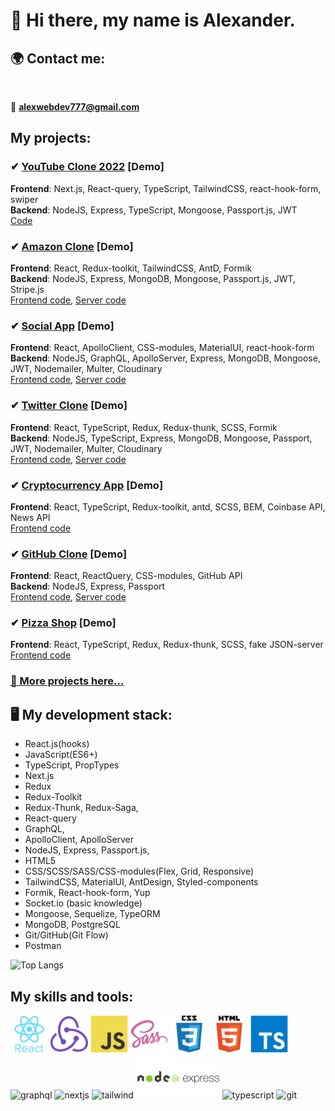 # 👋 Hi there, my name is Alexander.

<!-- ### 🟢🟢🟢 I'm Frontend developer, looking for a job now.🟢🟢🟢 -->

## 🌍 Contact me:

[<img alt="" src="https://img.shields.io/badge/Telegram-26A5E4.svg?&style=for-the-badge&logo=telegram"/>][tg]
[<img alt="" src="https://img.shields.io/badge/VKontakte-0077FF.svg?&style=for-the-badge&logo=vk"/>][vk]

📧 **alexwebdev777@gmail.com**

##  My projects:
 ### ✔ [YouTube Clone 2022][yt] [Demo]

 **Frontend**: Next.js, React-query, TypeScript, TailwindCSS, react-hook-form, swiper  
 **Backend**: NodeJS, Express, TypeScript, Mongoose, Passport.js, JWT    
 [Code](https://github.com/SashaGitHub01/youtubev2)

 ### ✔ [Amazon Clone][amazon] [Demo]

 **Frontend**: React, Redux-toolkit, TailwindCSS, AntD, Formik   
 **Backend**: NodeJS, Express, MongoDB, Mongoose, Passport.js, JWT, Stripe.js  
 [Frontend code](https://github.com/SashaGitHub01/amazon-client), [Server code](https://github.com/SashaGitHub01/amazon-server)

### ✔ [Social App][social] [Demo]
 
 **Frontend**: React, ApolloClient, CSS-modules, MaterialUI, react-hook-form  
 **Backend**: NodeJS, GraphQL, ApolloServer, Express, MongoDB, Mongoose, JWT, Nodemailer, Multer, Cloudinary  
 [Frontend code](https://github.com/SashaGitHub01/merng-client), [Server code](https://github.com/SashaGitHub01/merng-serv)

### ✔ [Twitter Clone][twitter] [Demo]
 
 **Frontend**: React, TypeScript, Redux, Redux-thunk, SCSS, Formik  
 **Backend**: NodeJS, TypeScript, Express, MongoDB, Mongoose, Passport, JWT, Nodemailer, Multer, Cloudinary   
 [Frontend code](https://github.com/SashaGitHub01/twitter-clone), [Server code](https://github.com/SashaGitHub01/twitter-server)  

### ✔ [Cryptocurrency App][crypto] [Demo]
 
 **Frontend**: React, TypeScript, Redux-toolkit, antd, SCSS, BEM, Coinbase API, News API    
 [Frontend code](https://github.com/SashaGitHub01/cryproCurrencies)  

### ✔ [GitHub Clone][git] [Demo]
 
 **Frontend**: React, ReactQuery, CSS-modules, GitHub API  
 **Backend**: NodeJS, Express, Passport  
 [Frontend code](https://github.com/SashaGitHub01/my-git-app), [Server code](https://github.com/SashaGitHub01/git-serv)

### ✔ [Pizza Shop][twitter] [Demo]
 
 **Frontend**: React, TypeScript, Redux, Redux-thunk, SCSS, fake JSON-server  
 [Frontend code](https://github.com/SashaGitHub01/react-pizza)

 ### [🔻 More projects here...](https://github.com/SashaGitHub01?tab=repositories)

## 🖥 My development stack:

- React.js(hooks)
- JavaScript(ES6+)
- TypeScript, PropTypes
- Next.js
- Redux
- Redux-Toolkit
- Redux-Thunk, Redux-Saga, 
- React-query
- GraphQL, 
- ApolloClient, ApolloServer
- NodeJS, Express, Passport.js,
- HTML5
- CSS/SCSS/SASS/CSS-modules(Flex, Grid, Responsive)
- TailwindCSS, MaterialUI, AntDesign, Styled-components
- Formik, React-hook-form, Yup
- Socket.io (basic knowledge)
- Mongoose, Sequelize, TypeORM
- MongoDB, PostgreSQL
- Git/GitHub(Git Flow)
- Postman

![Top Langs](https://github-readme-stats.vercel.app/api/top-langs/?username=SashaGitHub01&layout=compact)

<h2 align="left">My skills and tools:</h2>
<p align="left">
   <a target="_blank" rel="noreferrer">
      <img src="https://raw.githubusercontent.com/devicons/devicon/master/icons/react/react-original-wordmark.svg"
         alt="react" width="60" height="60" />
   </a>
   <a target="_blank" rel="noreferrer">
      <img src="https://raw.githubusercontent.com/devicons/devicon/master/icons/redux/redux-original.svg" alt="redux"
         width="60" height="60" />
   </a>
   <a target="_blank" rel="noreferrer">
      <img src="https://raw.githubusercontent.com/devicons/devicon/master/icons/javascript/javascript-original.svg"
         alt="javascript" width="60" height="60" />
   </a>
   <a target="_blank" rel="noreferrer">
      <img src="https://raw.githubusercontent.com/devicons/devicon/master/icons/sass/sass-original.svg" alt="sass"
         width="60" height="60" />
   </a>
   <a target="_blank" rel="noreferrer">
      <img src="https://raw.githubusercontent.com/devicons/devicon/master/icons/css3/css3-original-wordmark.svg"
         alt="css3" width="60" height="60" />
   </a>
   <a target="_blank" rel="noreferrer">
      <img src="https://raw.githubusercontent.com/devicons/devicon/master/icons/html5/html5-original-wordmark.svg"
         alt="html5" width="60" height="60" />
   </a>
   <a target="_blank" rel="noreferrer">
      <img src="https://raw.githubusercontent.com/devicons/devicon/master/icons/typescript/typescript-original.svg"
         alt="typescript" width="60" height="60" />
   </a>

   <a target="_blank" rel="noreferrer">
      <img src="https://www.vectorlogo.zone/logos/graphql/graphql-icon.svg" alt="graphql" width="60" height="60" />
   </a>
   <a target="_blank" rel="noreferrer">
      <img src="https://cdn.worldvectorlogo.com/logos/nextjs-2.svg" alt="nextjs" width="70" height="70" />
   </a>
   <a target="_blank" rel="noreferrer">
      <img src="https://www.vectorlogo.zone/logos/tailwindcss/tailwindcss-icon.svg" alt="tailwind" width="60"
         height="60" />
   </a>
   <a target="_blank" rel="noreferrer">
      <img src="https://raw.githubusercontent.com/devicons/devicon/master/icons/nodejs/nodejs-original-wordmark.svg"
         alt="nodejs" width="70" height="70" />
   </a>
   <a target="_blank" rel="noreferrer">
      <img src="https://raw.githubusercontent.com/devicons/devicon/master/icons/express/express-original-wordmark.svg"
         alt="express" width="60" height="60" />
   </a>
   <a target="_blank" rel="noreferrer">
      <img src="https://www.vectorlogo.zone/logos/mongodb/mongodb-icon.svg" alt="typescript" width="60" height="60" />
   </a>
   <a target="_blank" rel="noreferrer">
      <img src="https://www.vectorlogo.zone/logos/postgresql/postgresql-icon.svg" alt="git" width="60" height="60" />
   </a>
</p>

[vk]:https://vk.com/id345872941
[tg]: https://t.me/Alexander123457788
<!---->
[git]: https://stark-oasis-90056.herokuapp.com/
[twitter]: https://ecstatic-goldstine-912dc4.netlify.app/
[amazon]: https://flamboyant-thompson-058c30.netlify.app/ 
[pizza]: https://stormy-temple-06069.herokuapp.com/home
[social]: https://agitated-bhabha-ba93cb.netlify.app/
[crypto]: https://quiet-quokka-668ce5.netlify.app/
[yt]: https://youtubev2022.vercel.app/
